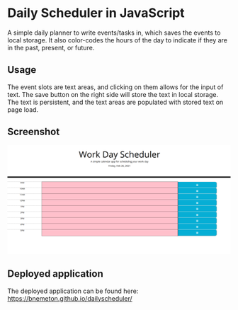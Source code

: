 # Daily Scheduler in JavaScript
A simple daily planner to write events/tasks in, which saves the events to local storage. It also color-codes the hours of the day to indicate if they are in the past, present, or future.

## Usage
The event slots are text areas, and clicking on them allows for the input of text. The save button on the right side will store the text in local storage. The text is persistent, and the text areas are populated with stored text on page load.

## Screenshot
![alt text](screencap.png)

## Deployed application
The deployed application can be found here: https://bnemeton.github.io/dailyscheduler/
